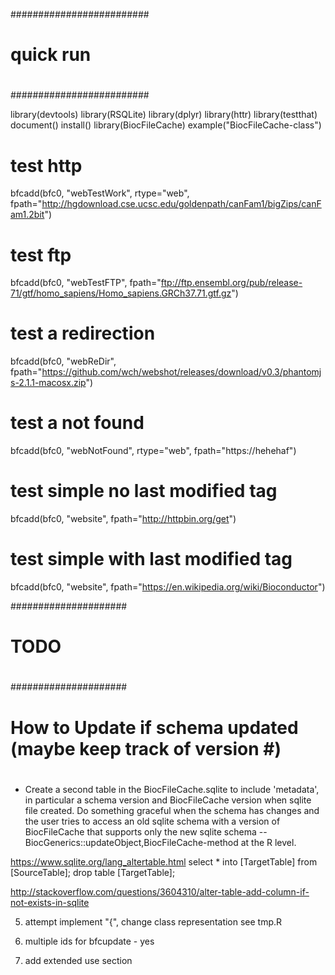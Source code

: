 #########################
#
# quick run 
#
#########################

library(devtools)
library(RSQLite)
library(dplyr)
library(httr)
library(testthat)
document()
install()
library(BiocFileCache)
example("BiocFileCache-class")



# test http
bfcadd(bfc0, "webTestWork", rtype="web", fpath="http://hgdownload.cse.ucsc.edu/goldenpath/canFam1/bigZips/canFam1.2bit")
# test ftp 
bfcadd(bfc0, "webTestFTP", fpath="ftp://ftp.ensembl.org/pub/release-71/gtf/homo_sapiens/Homo_sapiens.GRCh37.71.gtf.gz")
# test a redirection
bfcadd(bfc0, "webReDir", fpath="https://github.com/wch/webshot/releases/download/v0.3/phantomjs-2.1.1-macosx.zip")
# test a not found 
bfcadd(bfc0, "webNotFound", rtype="web", fpath="https://hehehaf")

# test simple no last modified tag
bfcadd(bfc0, "website", fpath="http://httpbin.org/get")
# test simple with last modified tag 
bfcadd(bfc0, "website", fpath="https://en.wikipedia.org/wiki/Bioconductor")

#####################
#
# TODO
#
#####################

#
# How to Update if schema updated  (maybe keep track of version #)
#

- Create a second table in the BiocFileCache.sqlite to include
  'metadata', in particular a schema version and BiocFileCache version
  when sqlite file created. Do something graceful when the schema has
  changes and the user tries to access an old sqlite schema with a
  version of BiocFileCache that supports only the new sqlite schema --
  BiocGenerics::updateObject,BiocFileCache-method at the R level.

https://www.sqlite.org/lang_altertable.html
select * into [TargetTable] from [SourceTable];
drop table [TargetTable];

http://stackoverflow.com/questions/3604310/alter-table-add-column-if-not-exists-in-sqlite





5. attempt implement "{", change class representation see tmp.R


7. multiple ids for 
bfcupdate - yes


8. add extended use section